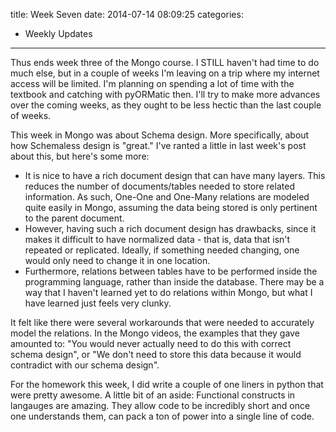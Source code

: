 title: Week Seven
date: 2014-07-14 08:09:25
categories:
 - Weekly Updates
---
Thus ends week three of the Mongo course. I STILL haven't had time to do much else, but in a couple of weeks I'm leaving on a trip where my internet access will be limited. I'm planning on spending a lot of time with the textbook and catching with pyORMatic then. I'll try to make more advances over the coming weeks, as they ought to be less hectic than the last couple of weeks.

This week in Mongo was about Schema design. More specifically, about how Schemaless design is "great." I've ranted a little in last week's post about this, but here's some more:

* It is nice to have a rich document design that can have many layers. This reduces the number of documents/tables needed to store related information. As such, One-One and One-Many relations are modeled quite easily in Mongo, assuming the data being stored is only pertinent to the parent document.  
* However, having such a rich document design has drawbacks, since it makes it difficult to have normalized data - that is, data that isn't repeated or replicated. Ideally, if something needed changing, one would only need to change it in one location.
* Furthermore, relations between tables have to be performed inside the programming language, rather than inside the database. There may be a way that I haven't learned yet to do relations within Mongo, but what I have learned just feels very clunky.

It felt like there were several workarounds that were needed to accurately model the relations. In the Mongo videos, the examples that they gave amounted to: "You would never actually need to do this with correct schema design", or "We don't need to store this data because it would contradict with our schema design".

For the homework this week, I did write a couple of one liners in python that were pretty awesome. A little bit of an aside: Functional constructs in langauges are amazing. They allow code to be incredibly short and once one understands them, can pack a ton of power into a single line of code.
